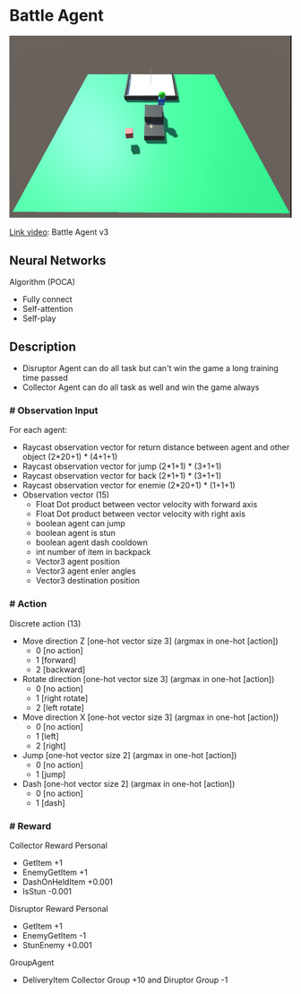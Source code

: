 # Battle Agent

![](https://github.com/phantichchai/rl-unity/blob/main/Image/battle-agent-v3.png)

[Link video](https://youtu.be/saH_OosGbnU): Battle Agent v3

## Neural Networks
Algorithm (POCA) 
- Fully connect
- Self-attention
- Self-play

## Description
- Disruptor Agent can do all task but can't win the game a long training time passed
- Collector Agent can do all task as well and win the game always

### **# Observation Input**
For each agent:
- Raycast observation vector for return distance between agent and other object (2*20+1) * (4+1+1)
- Raycast observation vector for jump (2*1+1) * (3+1+1)
- Raycast observation vector for back (2*1+1) * (3+1+1)
- Raycast observation vector for enemie (2*20+1) * (1+1+1)
- Observation vector (15)
  + Float Dot product between vector velocity with forward axis
  + Float Dot product between vector velocity with right axis  
  + boolean agent can jump
  + boolean agent is stun
  + boolean agent dash cooldown
  + int number of item in backpack
  + Vector3 agent position
  + Vector3 agent enler angles
  + Vector3 destination position

### **# Action**
Discrete action (13)  
  - Move direction Z [one-hot vector size 3] (argmax in one-hot [action])
    - 0 [no action]
    - 1 [forward]
    - 2 [backward]
  - Rotate direction [one-hot vector size 3] (argmax in one-hot [action])
    - 0 [no action]
    - 1 [right rotate]
    - 2 [left rotate]
  - Move direction X [one-hot vector size 3] (argmax in one-hot [action])  
    - 0 [no action]
    - 1 [left]
    - 2 [right]
  - Jump [one-hot vector size 2] (argmax in one-hot [action])
    - 0 [no action]
    - 1 [jump]  
  - Dash [one-hot vector size 2] (argmax in one-hot [action])
    - 0 [no action]
    - 1 [dash]

### **# Reward**
Collector Reward Personal
  - GetItem +1
  - EnemyGetItem +1
  - DashOnHeldItem +0.001
  - IsStun -0.001

Disruptor Reward Personal
  - GetItem +1
  - EnemyGetItem -1
  - StunEnemy +0.001

GroupAgent
  - DeliveryItem Collector Group +10 and Diruptor Group -1
